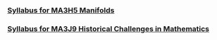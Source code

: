 
### <a href="https://adomani.github.io/Syllabus/MA3H5">Syllabus for MA3H5 Manifolds</a>
### <a href="https://adomani.github.io/Syllabus/MA3J9">Syllabus for MA3J9 Historical Challenges in Mathematics</a>
